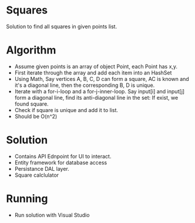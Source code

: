 # Squares
Solution to find all squares in given points list.

# Algorithm

  - Assume given points is an array of object Point, each Point has x,y.
  - First iterate through the array and add each item into an HashSet
  - Using Math, Say vertices A, B, C, D can form a square, AC is known and it's a diagonal line, then the corresponding B, D is unique. 
  - Iterate with a for-i-loop and a for-j-inner-loop. Say input[i] and input[j] form a diagonal line, find its anti-diagonal line in the set: If exist, we found square.
  - Check if square is unique and add it to list.
  - Should be O(n^2)

# Solution
  - Contains API Ednpoint for UI to interact.
  - Entity framework for database access
  - Persistance DAL layer.
  - Square calclulator

# Running
  - Run solution with Visual Studio

